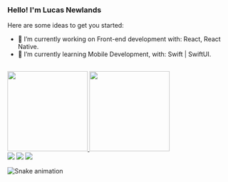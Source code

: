 ### Hello! I'm Lucas Newlands

Here are some ideas to get you started:

- 🔭 I’m currently working on Front-end development with: React, React Native.
- 🌱 I’m currently learning Mobile Development, with: Swift | SwiftUI.

##

<div>
  <a href="https://github.com/newlandslucas">
  <img height="180em" src="https://github-readme-stats.vercel.app/api?username=newlandslucas&show_icons=true&theme=dark&include_all_commits=true&count_private=true"/>
  <img height="180em" src="https://github-readme-stats.vercel.app/api/top-langs/?username=newlandslucas&layout=compact&langs_count=7&theme=dark"/>
</div>
  
  
<div>
   <a href="https://www.linkedin.com/in/lucas-newlands-46326b192/" target="_blank"><img src="https://img.shields.io/badge/LinkedIn-0077B5?style=for-the-badge&logo=linkedin&logoColor=white" target="_blank"></a>
  <a href="https://www.instagram.com/lucasnewlands_/" target="_blank"><img src="https://img.shields.io/badge/Instagram-E4405F?style=for-the-badge&logo=instagram&logoColor=white" target="_blank"></a>
  <a href = "mailto:lucasnewlands.m@gmail.com"><img src="https://img.shields.io/badge/Gmail-D14836?style=for-the-badge&logo=gmail&logoColor=white" target="_blank"></a>
</div>
  
 ![Snake animation](https://github.com/newlandslucas/newlandslucas/blob/main/.github/workflows/main.yml)
  
  
 
  



